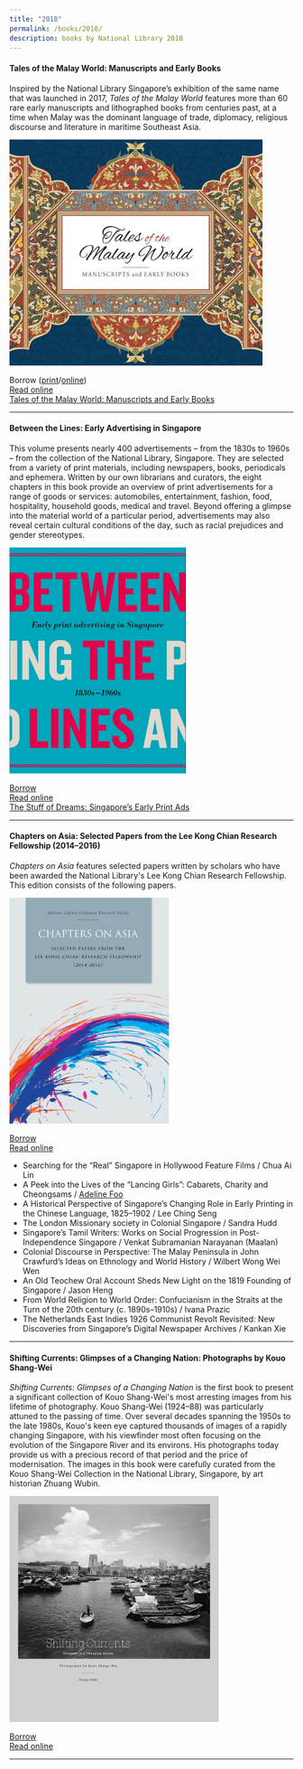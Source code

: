 ```yaml
---
title: "2018"
permalink: /books/2018/
description: books by National Library 2018
---
```

#### <a style="text-decoration: none; font-weight: bold;" href="/vol-13/issue-2/jul-sep-2017/talesofmalayworld" id="malay">Tales of the Malay World: Manuscripts and Early Books </a> 
Inspired by the National Library Singapore’s exhibition of the same name that was launched in 2017, *Tales of the Malay World* features more than 60 rare early manuscripts and lithographed books from centuries past, at a time when Malay was the dominant language of trade, diplomacy, religious discourse and literature in maritime Southeast Asia. 

<img src="/images/publications/tales%20of%20malay%20world.jpg" style="width:auto; height:400px">

Borrow ([print](https://eservice.nlb.gov.sg/item_holding.aspx?bid=203172926)/[online](https://nlb.overdrive.com/media/4267086))
<br>[Read online](https://eresources.nlb.gov.sg/printheritage/detail/dc0f2482-5d6d-4dcb-8bf5-7f297fc17546.aspx)
<br>[Tales of the Malay World: Manuscripts and Early Books](/vol-13/issue-2/jul-sep-2017/talesofmalayworld)
 <hr>

#### <a style="text-decoration: none; font-weight: bold;" href="/vol-14/issue-2/jul-sep-2018/stuff-of-dreams-sg/"  id="advertising">Between the Lines: Early Advertising in Singapore</a> 

This volume presents nearly 400 advertisements – from the 1830s to 1960s – from the collection of the National Library, Singapore. They are selected from a variety of print materials, including newspapers, books, periodicals and ephemera. Written by our own librarians and curators, the eight chapters in this book provide an overview of print advertisements for a range of goods or services: automobiles, entertainment, fashion, food, hospitality, household goods, medical and travel. Beyond offering a glimpse into the material world of a particular period, advertisements may also reveal certain cultural conditions of the day, such as racial prejudices and gender stereotypes.

<img src="/images/Vol-14-issue-2/the-stuff-of-dreams/Dreams9.JPG" style="width:auto; height:400px">
 
[Borrow](https://eservice.nlb.gov.sg/item_holding.aspx?bid=203150558) 
<br>[Read online](https://eresources.nlb.gov.sg/printheritage/detail/6922e3de-1a16-4741-b2f9-08129d702c1e.aspx)
<br>[The Stuff of Dreams: Singapore’s Early Print Ads](/vol-14/issue-2/jul-sep-2018/stuff-of-dreams-sg/)
<hr>

#### <a style="text-decoration: none; font-weight: bold;" href="https://eresources.nlb.gov.sg/printheritage/detail/9939d7bf-ee29-44d1-ae82-01269d2d029c.aspx" target="_blank" id="coa">Chapters on Asia: Selected Papers from the Lee Kong Chian Research Fellowship (2014–2016)</a> 
<i>Chapters on Asia</i> features selected papers written by scholars who have been awarded the National Library's Lee Kong Chian Research Fellowship. This edition consists of the following papers. 

<img src="/images/publications/COA2014-16-web.jpg" style="width:auto; height:400px">

[Borrow](https://eservice.nlb.gov.sg/item_holding.aspx?bid=203074678) 
<br>[Read online](https://eresources.nlb.gov.sg/printheritage/detail/9939d7bf-ee29-44d1-ae82-01269d2d029c.aspx)

* Searching for the “Real” Singapore in Hollywood Feature Films / Chua Ai Lin 
* A Peek into the Lives of the “Lancing Girls”: Cabarets, Charity and Cheongsams / [Adeline Foo](/vol-12/issue-4/jan-mar-2017/beneath-glitz-glamour)
* A Historical Perspective of Singapore’s Changing Role in Early Printing in the Chinese Language, 1825–1902 / Lee Ching Seng 
* The London Missionary society in Colonial Singapore / Sandra Hudd 
* Singapore’s Tamil Writers: Works on Social Progression in Post-Independence Singapore / Venkat Subramanian Narayanan (Maalan) 
* Colonial Discourse in Perspective: The Malay Peninsula in John Crawfurd’s Ideas on Ethnology and World History / Wilbert Wong Wei Wen 
* An Old Teochew Oral Account Sheds New Light on the 1819 Founding of Singapore / Jason Heng 
* From World Religion to World Order: Confucianism in the Straits at the Turn of the 20th century (c. 1890s–1910s) / Ivana Prazic 
* The Netherlands East Indies 1926 Communist Revolt Revisited: New Discoveries from Singapore’s Digital Newspaper Archives / Kankan Xie
<hr>

#### <a style="text-decoration: none; font-weight: bold;" href="https://eservice.nlb.gov.sg/item_holding.aspx?bid=203056880" target="_blank" id="currents">Shifting Currents: Glimpses of a Changing Nation: Photographs by Kouo Shang-Wei </a> 

*Shifting Currents: Glimpses of a Changing Nation* is the first book to present a significant collection of Kouo Shang-Wei's most arresting images from his lifetime of photography. Kouo Shang-Wei (1924–88) was particularly attuned to the passing of time. Over several decades spanning the 1950s to the late 1980s, Kouo's keen eye captured thousands of images of a rapidly changing Singapore, with his viewfinder most often focusing on the evolution of the Singapore River and its environs. His photographs today provide us with a precious record of that period and the price of modernisation. The images in this book were carefully curated from the Kouo Shang-Wei Collection in the National Library, Singapore, by art historian Zhuang Wubin.

<img src="/images/publications/Shifting%20Currents%20Glimpses%20of%20a%20Changing%20Nation%20Photographs%20by%20Kouo%20Shang-Wei.jpg" style="width:auto; height:400px">
 
[Borrow](https://eservice.nlb.gov.sg/item_holding.aspx?bid=203056880)
<br>[Read online](https://eresources.nlb.gov.sg/printheritage/detail/7cbfd7cd-5cd7-4310-992d-3b34659c9272.aspx)
<hr>
